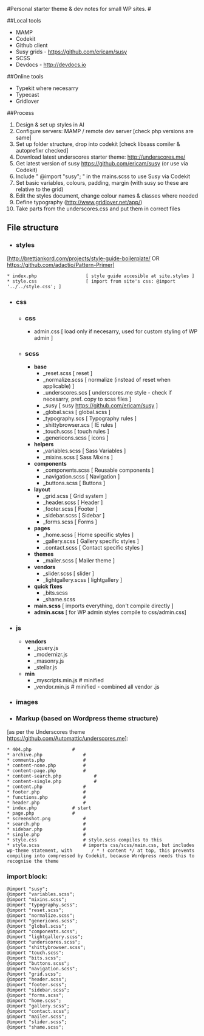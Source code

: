 #Personal starter theme & dev notes for small WP sites. #

##Local tools
 * MAMP
 * Codekit
 * Github client
 * Susy grids - https://github.com/ericam/susy
 * SCSS
 * Devdocs - http://devdocs.io

##Online tools

* Typekit where necesarry
* Typecast
* Gridlover

##Process

1. Design & set up styles in AI
1. Configure servers: MAMP / remote dev server [check php versions are same]
1. Set up folder structure, drop into codekit [check libsass comiler & autoprefixr checked]
1. Download latest underscores starter theme: http://underscores.me/
1. Get latest version of susy https://github.com/ericam/susy (or use via Codekit)
1. Include " @import "susy"; " in the mains.scss to use Susy via Codekit
1. Set basic variables, colours, padding, margin (with susy so these are relative to the grid)
1. Edit the styles document, change colour names & classes where needed
1. Define typography (http://www.gridlover.net/app/)
1. Take parts from the underscores.css and put them in correct files


## File structure

* ### styles
[http://brettjankord.com/projects/style-guide-boilerplate/ OR https://github.com/adactio/Pattern-Primer]

	* index.php 				 [ style guide accesible at site.styles ]
	* style.css 				 [ import from site's css: @import '../../style.css'; ]

* ### css

	* ### css
		* admin.css 				[ load only if necesarry, used for custom styling of WP admin ] 

	* ### scss
		* **base**
			* _reset.scss 			 [ reset ] 
			* _normalize.scss 		 [ normalize (instead of reset when applicable) ] 
			* _underscores.scs		 [ underscores.me style - check if necesarry, pref. copy to scss files ]
			* _susy        			 [ susy https://github.com/ericam/susy ]
			* _global.scss        		 [ global.scss ]
			* _typography.scs		 [ Typography rules  ]
			* _shittybrowser.scs		 [ IE rules  ]
			* _touch.scss   		 [ touch rules  ]
			* _genericons.scss  		 [ icons ]
		* **helpers**
			* _variables.scss  		 [ Sass Variables ]
			* _mixins.scss     		 [ Sass Mixins ]
		* **components**
			* _components.scss  		 [ Reusable components ]
			* _navigation.scss  		 [ Navigation ]
			* _buttons.scss     		 [ Buttons ]
		* **layout**
			* _grid.scss       		 [ Grid system ]
			* _header.scss     		 [ Header ]
			* _footer.scss     		 [ Footer ]
			* _sidebar.scss    		 [ Sidebar ]
			* _forms.scss      		 [ Forms ]
		* **pages**
			* _home.scss      		 [ Home specific styles ]
			* _gallery.scss   		 [ Gallery specific styles ]
			* _contact.scss   		 [ Contact specific styles ]
		* **themes**
			* _mailer.scss     		 [ Mailer theme ]
		* **vendors**
			* _slider.scss   	 	 [ slider ]
			* _lightgallery.scss  		 [ lightgallery ]
		* **quick fixes**
			* _bits.scss 
			* _shame.scss
		* **main.scss**				 [ imports everything, don't compile directly ]
		* **admin.scss**			 [ for WP admin styles compile to css/admin.css]

* ### js
	* **vendors**
		* _jquery.js     	
		* _modernizr.js 
		* _masonry.js   
		* _stellar.js   
	* **min**
		* _myscripts.min.js	# minified
		* _vendor.min.js	# minified - combined all vendor .js

* ### images

* ### Markup (based on Wordpress theme structure) 
[as per the Underscores theme https://github.com/Automattic/underscores.me]:

	* 404.php				#
	* archive.php				#
	* comments.php				#
	* content-none.php			#
	* content-page.php			#
	* content-search.php			#
	* content-single.php			#
	* content.php				#
	* footer.php				#
	* functions.php				#
	* header.php				#
	* index.php				# start
	* page.php				#
	* screenshot.png			#
	* search.php				#
	* sidebar.php				#
	* single.php				#
	* style.css					# style.scss compiles to this
	* style.scss				# imports css/scss/main.css, but includes wp-theme statement, with       / * ! content */ at top, this prevents compiling into compressed by Codekit, because Wordpress needs this to recognise the theme

### import block:

	@import "susy";
	@import "variables.scss";
	@import "mixins.scss";
	@import "typography.scss"; 
	@import "reset.scss";
	@import "normalize.scss";
	@import "genericons.scss";
	@import "global.scss";
	@import "components.scss";
	@import "lightgallery.scss";
	@import "underscores.scss";
	@import "shittybrowser.scss";
	@import "touch.scss";
	@import "bits.scss";
	@import "buttons.scss";
	@import "navigation.scss";
	@import "grid.scss";
	@import "header.scss";
	@import "footer.scss";
	@import "sidebar.scss";
	@import "forms.scss";
	@import "home.scss";
	@import "gallery.scss";
	@import "contact.scss";
	@import "mailer.scss";
	@import "slider.scss";
	@import "shame.scss";